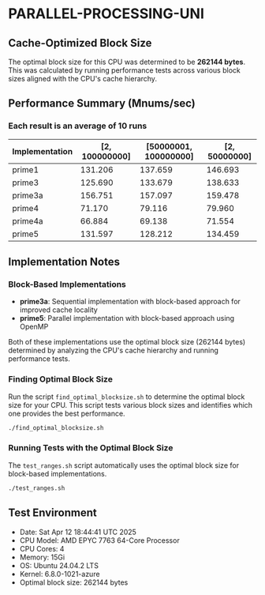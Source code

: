 # PARALLEL-PROCESSING-UNI

## Cache-Optimized Block Size
The optimal block size for this CPU was determined to be **262144 bytes**.
This was calculated by running performance tests across various block sizes aligned with the CPU's cache hierarchy.

## Performance Summary (Mnums/sec)
### Each result is an average of 10 runs

| Implementation | [2, 100000000] | [50000001, 100000000] | [2, 50000000] |
|----------------|-----------|--------------|-------------|
| prime1 | 131.206 | 137.659 | 146.693 |
| prime3 | 125.690 | 133.679 | 138.633 |
| prime3a | 156.751 | 157.097 | 159.478 |
| prime4 | 71.170 | 79.116 | 79.960 |
| prime4a | 66.884 | 69.138 | 71.554 |
| prime5 | 131.597 | 128.212 | 134.459 |

## Implementation Notes

### Block-Based Implementations
- **prime3a**: Sequential implementation with block-based approach for improved cache locality
- **prime5**: Parallel implementation with block-based approach using OpenMP

Both of these implementations use the optimal block size (262144 bytes) determined
by analyzing the CPU's cache hierarchy and running performance tests.

### Finding Optimal Block Size
Run the script `find_optimal_blocksize.sh` to determine the optimal block size for your CPU.
This script tests various block sizes and identifies which one provides the best performance.

```bash
./find_optimal_blocksize.sh
```

### Running Tests with the Optimal Block Size
The `test_ranges.sh` script automatically uses the optimal block size for block-based implementations.

```bash
./test_ranges.sh
```
## Test Environment
- Date: Sat Apr 12 18:44:41 UTC 2025
- CPU Model: AMD EPYC 7763 64-Core Processor
- CPU Cores: 4
- Memory: 15Gi
- OS: Ubuntu 24.04.2 LTS
- Kernel: 6.8.0-1021-azure
- Optimal block size: 262144 bytes

